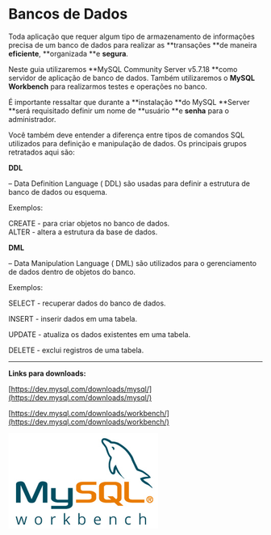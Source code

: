 # Bancos de Dados

Toda aplicação que requer algum tipo de armazenamento de informações precisa de um banco de dados para realizar as **transações **de maneira **eficiente**, **organizada **e **segura**.

Neste guia utilizaremos **MySQL Community Server v5.7.18 **como servidor de aplicação de banco de dados. Também utilizaremos o **MySQL Workbench** para realizarmos testes e operações no banco.

É importante ressaltar que durante a **instalação **do MySQL **Server **será requisitado definir um nome de **usuário **e **senha** para o administrador.

Você também deve entender a diferença entre tipos de comandos SQL utilizados para definição e manipulação de dados. Os principais grupos retratados aqui são:

**DDL**

– Data Definition Language \( DDL\) são usadas para definir a estrutura de banco de dados ou esquema. 

Exemplos:

CREATE - para criar objetos no banco de dados.  
ALTER - altera a estrutura da base de dados.

**DML**

– Data Manipulation Language \( DML\) são utilizados para o gerenciamento de dados dentro de objetos do banco. 

Exemplos:

SELECT - recuperar dados do banco de dados.

INSERT - inserir dados em uma tabela.

UPDATE - atualiza os dados existentes em uma tabela.

DELETE - exclui registros de uma tabela.

---

**Links para downloads:**

[https://dev.mysql.com/downloads/mysql/](https://dev.mysql.com/downloads/mysql/)

[https://dev.mysql.com/downloads/workbench/](https://dev.mysql.com/downloads/workbench/)

![](/assets/images/MySQLWb.png)

